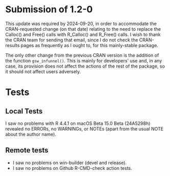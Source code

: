 # Submission of 1.2-0

This update was required by 2024-09-20, in order to accommodate the
CRAN-requested change (on that date) relating to the need to replace the
Calloc() and Free() calls with R_Calloc() and R_Free() calls. I wish to thank
the CRAN team for sending that email, since I do not check the CRAN-results
pages as frequently as I ought to, for this mainly-stable package.

The only other change from the previous CRAN version is the addition of the
function `gsw_infunnel()`.  This is mainly for developers' use and, in any
case, its provision does not affect the actions of the rest of the package, so
it should not affect users adversely.

# Tests

## Local Tests

I saw no problems with R 4.4.1 on macOS Beta 15.0 Beta (24A5298h) revealed no
ERRORs, no WARNINGs, or NOTEs (apart from the usual NOTE about the author
name).

## Remote tests

* I saw no problems on win-builder (devel and release).
* I saw no problems on Github R-CMD-check action tests.
